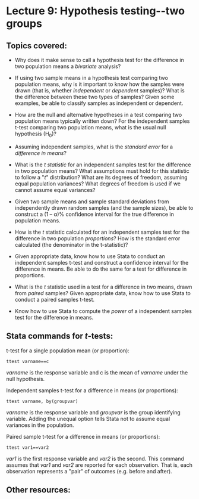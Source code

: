 # Lecture 9: Hypothesis testing--two groups

## Topics covered:

* Why does it make sense to call a hypothesis test for the difference in two population means a *bivariate* analysis?

* If using two sample means in a hypothesis test comparing two population means, why is it important to know how the samples were drawn (that is, whether *independent* or *dependent* samples)? What is the difference between these two types of samples? Given some examples, be able to classify samples as independent or dependent.

* How are the null and alternative hypotheses in a test comparing two population means typically written down? For the independent samples t-test comparing two population means, what is the usual null hypothesis (H<sub>0</sub>)?

* Assuming independent samples, what is the *standard error* for a *difference in means*?

* What is the *t statistic* for an independent samples test for the difference in two population means? What assumptions must hold for this statistic to follow a "*t*" distribution? What are its degrees of freedom, assuming equal population variances? What degrees of freedom is used if we cannot assume equal variances?

* Given two sample means and sample standard deviations from independently drawn random samples (and the sample sizes), be able to construct a (1 – α)% confidence interval for the true difference in population means.

* How is the *t* statistic calculated for an independent samples test for the difference in two population *proportions*? How is the standard error calculated (the denominator in the t-statistic)?

* Given appropriate data, know how to use Stata to conduct an independent samples t-test and construct a confidence interval for the difference in means. Be able to do the same for a test for difference in proportions.

* What is the *t* statistic used in a test for a difference in two means, drawn from *paired* samples? Given appropriate data, know how to use Stata to conduct a paired samples t-test.

* Know how to use Stata to compute the *power* of a independent samples test for the difference in means.

## Stata commands for *t*-tests:

t-test for a single population mean (or proportion):

`ttest varname==c`

*varname* is the response variable and c is the mean of *varname* under the null hypothesis.

Independent samples t-test for a difference in means (or proportions):

`ttest varname, by(groupvar)`

*varname* is the response variable and *groupvar* is the group identifying variable. Adding the unequal option tells Stata not to assume equal variances in the population.

Paired sample t-test for a difference in means (or proportions):

`ttest var1==var2`

*var1* is the first response variable and *var2* is the second. This command assumes that *var1* and *var2* are reported for each observation. That is, each observation represents a "pair" of outcomes (e.g. before and after).


## Other resources:



<!---
	x&#772; for x-bar
	&pi; for pi
	p&#770; for p-hat
	&mu; for mu
	&sigma; for sigma
	H<sub>0</sub> to use subscript
--->

